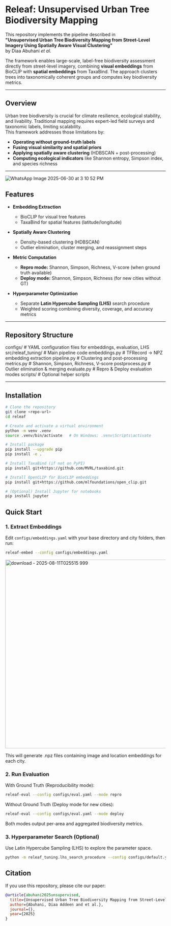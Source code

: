 # Releaf: Unsupervised Urban Tree Biodiversity Mapping

This repository implements the pipeline described in  
**"Unsupervised Urban Tree Biodiversity Mapping from Street-Level Imagery Using Spatially Aware Visual Clustering"**  
by Diaa Abuhani *et al.*

The framework enables large-scale, label-free biodiversity assessment directly from street-level imagery, combining **visual embeddings** from BioCLIP with **spatial embeddings** from TaxaBind. The approach clusters trees into taxonomically coherent groups and computes key biodiversity metrics.

---

## Overview

Urban tree biodiversity is crucial for climate resilience, ecological stability, and livability. Traditional mapping requires expert-led field surveys and taxonomic labels, limiting scalability.  
This framework addresses those limitations by:

- **Operating without ground-truth labels**
- **Fusing visual similarity and spatial priors**
- **Applying spatially aware clustering** (HDBSCAN + post-processing)
- **Computing ecological indicators** like Shannon entropy, Simpson index, and species richness

---

![WhatsApp Image 2025-06-30 at 3 10 52 PM](https://github.com/user-attachments/assets/4c68c337-17ae-4e7f-bc47-f7409aae6910)


## Features

- **Embedding Extraction**  
  - BioCLIP for visual tree features  
  - TaxaBind for spatial features (latitude/longitude)

- **Spatially Aware Clustering**  
  - Density-based clustering (HDBSCAN)  
  - Outlier elimination, cluster merging, and reassignment steps

- **Metric Computation**  
  - **Repro mode:** Shannon, Simpson, Richness, V-score (when ground truth available)  
  - **Deploy mode:** Shannon, Simpson, Richness (for new cities without GT)

- **Hyperparameter Optimization**  
  - Separate **Latin Hypercube Sampling (LHS)** search procedure  
  - Weighted scoring combining diversity, coverage, and accuracy metrics

---

## Repository Structure

configs/ # YAML configuration files for embeddings, evaluation, LHS
src/releaf_tuning/ # Main pipeline code
embeddings.py # TFRecord → NPZ embedding extraction
pipeline.py # Clustering and post-processing
metrics.py # Shannon, Simpson, Richness, V-score
postprocess.py # Outlier elimination & merging
evaluate.py # Repro & Deploy evaluation modes
scripts/ # Optional helper scripts


---
## Installation

```bash
# Clone the repository
git clone <repo-url>
cd releaf

# Create and activate a virtual environment
python -m venv .venv
source .venv/bin/activate   # On Windows: .venv\Scripts\activate

# Install package
pip install --upgrade pip
pip install -e .

# Install TaxaBind (if not on PyPI)
pip install git+https://github.com/MVRL/taxabind.git

# Install OpenCLIP for BioCLIP embeddings
pip install git+https://github.com/mlfoundations/open_clip.git

# (Optional) Install Jupyter for notebooks
pip install jupyter
```
## Quick Start

### 1. Extract Embeddings
Edit `configs/embeddings.yaml` with your base directory and city folders, then run:

```bash
releaf-embed --config configs/embeddings.yaml
```
<img width="1049" height="590" alt="download - 2025-08-11T025515 999" src="https://github.com/user-attachments/assets/495be337-a254-4a43-add5-61a41aed31e4" />

This will generate .npz files containing image and location embeddings for each city.


### 2.  Run Evaluation
With Ground Truth (Reproducibility mode):
```bash
releaf-eval --config configs/eval.yaml --mode repro
```
Without Ground Truth (Deploy mode for new cities):
```bash
releaf-eval --config configs/eval.yaml --mode deploy
```
Both modes output per-area and aggregated biodiversity metrics.

### 3. Hyperparameter Search (Optional)
Use Latin Hypercube Sampling (LHS) to explore the parameter space.
```bash
python -m releaf_tuning.lhs_search_procedure --config configs/default.yaml --samples 100
```
## Citation

If you use this repository, please cite our paper:

```bibtex
@article{abuhani2025unsupervised,
  title={Unsupervised Urban Tree Biodiversity Mapping from Street-Level Imagery Using Spatially Aware Visual Clustering},
  author={Abuhani, Diaa Addeen and et al.},
  journal={},
  year={2025}
}








